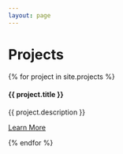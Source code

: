 ```yaml
---
layout: page
---
```


<h1 class="my-4">Projects</h1>

<div class="card-deck mb-3">
{% for project in site.projects %}
<div class="card mb-4 shadow-sm">
  <div class="card-header">
    <h4 class="my-0 font-weight-normal">{{ project.title }}</h4>
  </div>
  <div class="card-body">
    <p>
    {{ project.description }}
    </p>
    <p><a href="{{ project.url }}">Learn More</a></p>
  </div>
</div>
{% endfor %}
</div>
